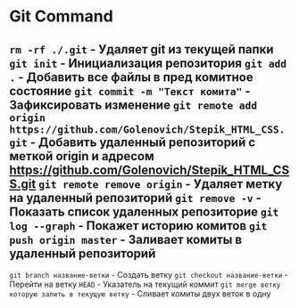 # Git Command

`rm -rf ./.git` - Удаляет git из текущей папки
`git init` - Инициализация репозитория
`git add .` - Добавить все файлы в пред комитное состояние
`git commit -m "Текст комита"` - Зафиксировать изменение
`git remote add origin https://github.com/Golenovich/Stepik_HTML_CSS.git` - Добавить удаленный репозиторий с меткой origin и адресом https://github.com/Golenovich/Stepik_HTML_CSS.git
`git remote remove origin` - Удаляет метку на удаленный репозиторий
`git remove -v` - Показать список удаленных репозиторие
`git log --graph` - Покажет историю комитов
`git push origin master` - Заливает комиты в удаленный репозиторий
-----
`git branch название-ветки` - Создать ветку
`git checkout название-ветки` - Перейти на ветку
`HEAD` - Указатель на текущий коммит
`git merge ветку которую залить в текущую ветку` - Сливает комиты двух веток в одну

